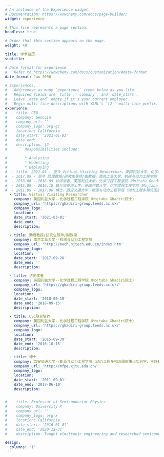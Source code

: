 ```yaml
---
# An instance of the Experience widget.
# Documentation: https://wowchemy.com/docs/page-builder/
widget: experience

# This file represents a page section.
headless: true

# Order that this section appears on the page.
weight: 40

title: 学术经历
subtitle:

# Date format for experience
#   Refer to https://wowchemy.com/docs/customization/#date-format
date_format: Jan 2006

# Experiences.
#   Add/remove as many `experience` items below as you like.
#   Required fields are `title`, `company`, and `date_start`.
#   Leave `date_end` empty if it's your current employer.
#   Begin multi-line descriptions with YAML's `|2-` multi-line prefix.
experience:
#  - title: CEO
#    company: GenCoin
#    company_url: ''
#    company_logo: org-gc
#    location: California
#    date_start: '2021-01-01'
#    date_end: ''
#    description: |2-
#        Responsibilities include:
        
#        * Analysing
#        * Modelling
#        * Deploying
#  - title: 2021.03 - 至今 Virtual Visiting Researcher，英国利兹大学，化学过程工程学院（Mojtaba Ghadiri院士）
#  - 2017.09 - 至今 助理教授/研究生导师/副教授，南京工业大学，机械与动力工程学院
#  - 2018.06 - 2018.09 访问学者，英国利兹大学，化学过程工程学院（Mojtaba Ghadiri院士）
#  - 2015.09 - 2016.10 联合培养博士生，英国利兹大学，化学过程工程学院（Mojtaba Ghadiri院士）
#  - 2011.09 - 2017.06 博士，西安交通大学，能源与动力工程学院（动力工程多相流国家重点实验室，王跃社教授，隶属院士团队）
  - title: Virtual Visiting Researcher
    company: 英国利兹大学--化学过程工程学院（Mojtaba Ghadiri院士）
    company_url: 'https://ghadiri-group.leeds.ac.uk/'
    company_logo: 
    location: 
    date_start: '2021-03-01'
    date_end: ''
    description: 

  - title: 助理教授/研究生导师/副教授
    company: 南京工业大学--机械与动力工程学院
    company_url: 'http://mech.njtech.edu.cn/index.htm'
    company_logo: 
    location: 
    date_start: '2017-09-26'
    date_end: ''
    description: 

  - title: 访问学者
    company: 英国利兹大学--化学过程工程学院（Mojtaba Ghadiri院士）
    company_url: 'https://ghadiri-group.leeds.ac.uk/'
    company_logo: 
    location: 
    date_start: '2018-06-10'
    date_end: '2018-09-15'
    description: 

  - title: CSC联合培养
    company: 英国利兹大学--化学过程工程学院（Mojtaba Ghadiri院士）
    company_url: 'https://ghadiri-group.leeds.ac.uk/'
    company_logo: 
    location: 
    date_start: '2015-09-30'
    date_end: '2016-10-15'
    description: 

  - title: 博士
    company: 西安交通大学--能源与动力工程学院（动力工程多相流国家重点实验室，王跃社教授，隶属郭烈锦院士团队）
    company_url: 'http://mfpe.xjtu.edu.cn/'
    company_logo: 
    location: 
    date_start: '2011-09-01'
    date_end: '2017-06-10'
    description: 


#  - title: Professor of Semiconductor Physics
#    company: University X
#    company_url: ''
#    company_logo: org-x
#    location: California
#    date_start: '2016-01-01'
#    date_end: '2020-12-31'
#    description: Taught electronic engineering and researched semiconductor physics.

design:
  columns: '1'
---
```

